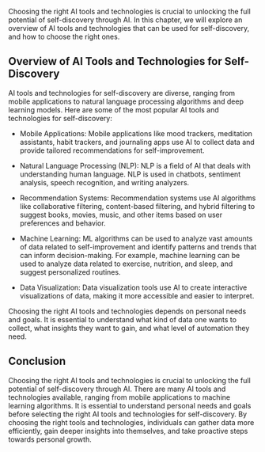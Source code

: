 
Choosing the right AI tools and technologies is crucial to unlocking the full potential of self-discovery through AI. In this chapter, we will explore an overview of AI tools and technologies that can be used for self-discovery, and how to choose the right ones.

Overview of AI Tools and Technologies for Self-Discovery
--------------------------------------------------------

AI tools and technologies for self-discovery are diverse, ranging from mobile applications to natural language processing algorithms and deep learning models. Here are some of the most popular AI tools and technologies for self-discovery:

* Mobile Applications: Mobile applications like mood trackers, meditation assistants, habit trackers, and journaling apps use AI to collect data and provide tailored recommendations for self-improvement.

* Natural Language Processing (NLP): NLP is a field of AI that deals with understanding human language. NLP is used in chatbots, sentiment analysis, speech recognition, and writing analyzers.

* Recommendation Systems: Recommendation systems use AI algorithms like collaborative filtering, content-based filtering, and hybrid filtering to suggest books, movies, music, and other items based on user preferences and behavior.

* Machine Learning: ML algorithms can be used to analyze vast amounts of data related to self-improvement and identify patterns and trends that can inform decision-making. For example, machine learning can be used to analyze data related to exercise, nutrition, and sleep, and suggest personalized routines.

* Data Visualization: Data visualization tools use AI to create interactive visualizations of data, making it more accessible and easier to interpret.

Choosing the right AI tools and technologies depends on personal needs and goals. It is essential to understand what kind of data one wants to collect, what insights they want to gain, and what level of automation they need.

Conclusion
----------

Choosing the right AI tools and technologies is crucial to unlocking the full potential of self-discovery through AI. There are many AI tools and technologies available, ranging from mobile applications to machine learning algorithms. It is essential to understand personal needs and goals before selecting the right AI tools and technologies for self-discovery. By choosing the right tools and technologies, individuals can gather data more efficiently, gain deeper insights into themselves, and take proactive steps towards personal growth.
